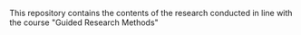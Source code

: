 This repository contains the contents of the research conducted in line with the course "Guided Research Methods"